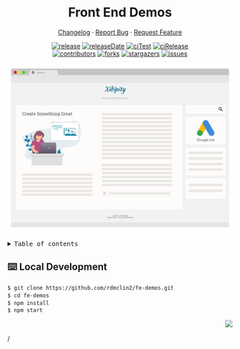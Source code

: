 <a name="readme-top"></a>

<div align="center">

<h1> Front End Demos </h1>

[Changelog](./CHANGELOG.md) · [Report Bug][issues-url] · [Request Feature][issues-url]

<!-- SHIELD GROUP -->

[![release][release-shield]][release-url]
[![releaseDate][release-date-shield]][release-date-url]
[![ciTest][ci-test-shield]][ci-test-url]
[![ciRelease][ci-release-shield]][ci-release-url] <br/>
[![contributors][contributors-shield]][contributors-url]
[![forks][forks-shield]][forks-url]
[![stargazers][stargazers-shield]][stargazers-url]
[![issues][issues-shield]][issues-url]

![](https://github.com/othneildrew/Best-README-Template/raw/master/images/screenshot.png)

</div>

<details>
<summary><kbd>Table of contents</kbd></summary>

#### TOC

- [⌨️ Local Development](#️-local-development)

####

</details>

## ⌨️ Local Development

```bash
$ git clone https://github.com/rdmclin2/fe-demos.git
$ cd fe-demos
$ npm install
$ npm start
```

<div align="right">

[![][back-to-top]](#readme-top)

</div>

 <!-- CONTRIBUTION GROUP -->/<!-- CONTRIBUTION END -->

<!-- LINK GROUP -->

[profile-url]: https://github.com/rdmclin2
[gitpod-url]: https://gitpod.io/#https://github.com/rdmclin2/fe-demos

<!-- SHIELD LINK GROUP -->

[back-to-top]: https://img.shields.io/badge/-BACK_TO_TOP-151515?style=flat-square

<!-- release -->

[release-shield]: https://img.shields.io/github/v/release/rdmclin2/fe-demos?style=flat&sort=semver&logo=github
[release-url]: https://github.com/rdmclin2/fe-demos/releases

<!-- releaseDate -->

[release-date-shield]: https://img.shields.io/github/release-date/rdmclin2/fe-demos?style=flat
[release-date-url]: https://github.com/rdmclin2/fe-demos/releases

<!-- ciTest -->

[ci-test-shield]: https://github.com/rdmclin2/fe-demos/workflows/Test%20CI/badge.svg
[ci-test-url]: https://github.com/rdmclin2/fe-demos/actions/workflows/test.yml

<!-- ciRelease -->

[ci-release-shield]: https://github.com/rdmclin2/fe-demos/workflows/Build%20and%20Release/badge.svg
[ci-release-url]: https://github.com/rdmclin2/fe-demos/actions/workflows/release.yml

<!-- contributors -->

[contributors-shield]: https://img.shields.io/github/contributors/rdmclin2/fe-demos.svg?style=flat
[contributors-url]: https://github.com/rdmclin2/fe-demos/graphs/contributors

<!-- forks -->

[forks-shield]: https://img.shields.io/github/forks/rdmclin2/fe-demos.svg?style=flat
[forks-url]: https://github.com/rdmclin2/fe-demos/network/members

<!-- stargazers -->

[stargazers-shield]: https://img.shields.io/github/stars/rdmclin2/fe-demos.svg?style=flat
[stargazers-url]: https://github.com/rdmclin2/fe-demos/stargazers

<!-- issues -->

[issues-shield]: https://img.shields.io/github/issues/rdmclin2/fe-demos.svg?style=flat
[issues-url]: https://github.com/rdmclin2/fe-demos/issues/new/choose
